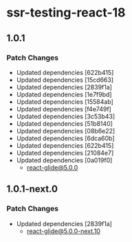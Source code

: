 # ssr-testing-react-18

## 1.0.1

### Patch Changes

- Updated dependencies [622b415]
- Updated dependencies [15cd663]
- Updated dependencies [2839f1a]
- Updated dependencies [1e7f9bd]
- Updated dependencies [15584ab]
- Updated dependencies [f4e749f]
- Updated dependencies [3c53b43]
- Updated dependencies [51b8140]
- Updated dependencies [08b6e22]
- Updated dependencies [6dca60b]
- Updated dependencies [622b415]
- Updated dependencies [21084e7]
- Updated dependencies [0a019f0]
  - react-glide@5.0.0

## 1.0.1-next.0

### Patch Changes

- Updated dependencies [2839f1a]
  - react-glide@5.0.0-next.10
